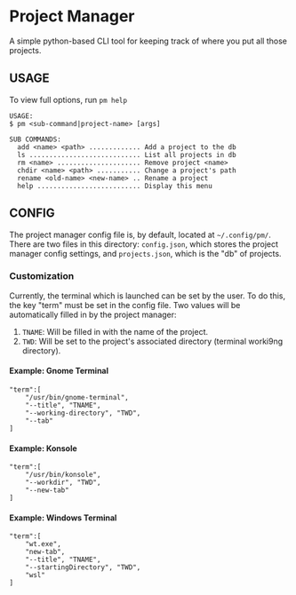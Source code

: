 # Project Manager

A simple python-based CLI tool for keeping track of where you put all those projects.

## USAGE

To view full options, run `pm help`

```
USAGE:
$ pm <sub-command|project-name> [args]

SUB COMMANDS:
  add <name> <path> ............. Add a project to the db
  ls ............................ List all projects in db
  rm <name> ..................... Remove project <name>
  chdir <name> <path> ........... Change a project's path
  rename <old-name> <new-name> .. Rename a project
  help .......................... Display this menu
```


## CONFIG

The project manager config file is, by default, located at `~/.config/pm/`. There are two files in this directory: `config.json`, which stores the project manager config settings, and `projects.json`, which is the "db" of projects.

### Customization

Currently, the terminal which is launched can be set by the user. To do this, the key "term" must be set in the config file. Two values will be automatically filled in by the project manager:
1) `TNAME`: Will be filled in with the name of the project.
2) `TWD`: Will be set to the project's associated directory (terminal worki9ng directory).

#### Example: Gnome Terminal

```
"term":[
    "/usr/bin/gnome-terminal",
    "--title", "TNAME",
    "--working-directory", "TWD",
    "--tab"
]
```

#### Example: Konsole

```
"term":[
    "/usr/bin/konsole",
    "--workdir", "TWD",
    "--new-tab"
]
```

#### Example: Windows Terminal

```
"term":[
    "wt.exe",
    "new-tab",
    "--title", "TNAME",
    "--startingDirectory", "TWD",
    "wsl"
]
```


